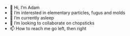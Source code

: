 - 👋 Hi, I’m Adam
- 👀 I’m interested in elementary particles, fugus and molds
- 🌱 I’m currently asleep
- 💞️ I’m looking to collaborate on chopsticks
- 📫 How to reach me go left, then right

<!---
AJMauger/AJMauger is a ✨ special ✨ repository because its `README.md` (this file) appears on your GitHub profile.
You can click the Preview link to take a look at your changes.
--->
